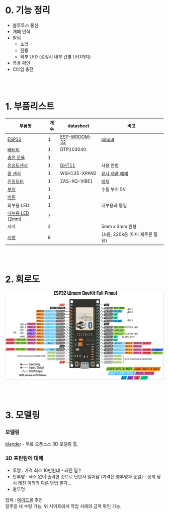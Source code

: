 # 0. 기능 정리

* 블루투스 통신
* 개폐 인식
* 알림
    * 소리
    * 진동
    * 외부 LED (설정시 내부 칸별 LED까지)
* 복용 확인
* C타입 충전

<br><br>

# 1. 부품리스트

|부품명|개수|datasheet|비고|
|---|---|---|---|
|[ESP32](https://mechasolution.com/shop/goods/goods_view.php?inflow=naverCheckout&goodsno=577245&NaPm=ct%3Dlk7wn8yo%7Cci%3Dcheckout%7Ctr%3Dppc%7Ctrx%3Dnull%7Chk%3D662cfa60a5264ec2c587c1b1c905d5b21609be4d)|1|[ESP-WROOM-32](https://www.espressif.com/sites/default/files/documentation/esp32-wroom-32_datasheet_en.pdf)|[pinout](https://www.studiopieters.nl/esp32-pinout/)|
|[배터리](https://www.devicemart.co.kr/goods/view?no=12710293&NaPm=ct%3Dlk7uzoh8%7Cci%3Dcheckout%7Ctr%3Dppc%7Ctrx%3Dnull%7Chk%3D01e099a8394dca5a8e5eaa4c50ad458c183a2c95)|1|DTP103040|
|[충전 모듈](https://mechasolution.com/shop/goods/goods_view.php?inflow=naverCheckout&goodsno=588193&NaPm=ct%3Dlk7vihg6%7Cci%3Dcheckout%7Ctr%3Dppc%7Ctrx%3Dnull%7Chk%3D2bfeab2ee8b2d277b83d5f2b7ae5859254e7fe4d)|1|
|[온습도센서](https://mechasolution.com/shop/goods/goods_view.php?&goodsno=540035)|1|[DHT11](https://www.mouser.com/datasheet/2/758/DHT11-Technical-Data-Sheet-Translated-Version-1143054.pdf)|사용 안함|
|[홀 센서](https://www.devicemart.co.kr/goods/view?no=29552&NaPm=ct%3Dlk7v7fpq%7Cci%3Dcheckout%7Ctr%3Dppc%7Ctrx%3Dnull%7Chk%3D3f5cbfc8faa321c937f3f73126735f37c6905b3f)|1|WSH135-XPAN2|[유사 제품 예제](https://samstory.coolschool.co.kr/zone/story/codingarray/streams/45101)|
|[진동모터](https://mechasolution.com/shop/goods/goods_view.php?inflow=naverCheckout&goodsno=330380&NaPm=ct%3Dlk7vg318%7Cci%3Dcheckout%7Ctr%3Dppc%7Ctrx%3Dnull%7Chk%3Da601f1a3d6b4585501abc2e8a20c4ba6e4194a09)|1|ZAS-XQ-VIBE1|[예제](https://cafe.naver.com/mechawiki/57)
|[부저](https://mechasolution.com/shop/goods/goods_view.php?&goodsno=8324)|1||수동 부저 5V|
|[버튼](https://mechasolution.com/shop/goods/goods_view.php?&goodsno=5469)|1|||
|외부용 LED|1||내부용과 동일|
|[내부용 LED (2mm)](https://mechasolution.com/shop/goods/goods_view.php?inflow=naverCheckout&goodsno=540594&NaPm=ct%3Dlk7vpp0d%7Cci%3Dcheckout%7Ctr%3Dppc%7Ctrx%3Dnull%7Chk%3D9f8a107c79bacf7e14b3938fcd8eddc3fc1a8f7b)|7||
|자석|2||5mm x 3mm 원형|
|[저항](https://mechasolution.com/shop/goods/goods_view.php?&goodsno=924)|8||1k옴, 220k옴 (아마 재주문 필요)|

<br><br>

# 2. 회로도

![회로도](./readme_img/회로도.jpg)

<br><br>

# 3. 모델링

### 모델링 
[blender](https://www.blender.org/) - 무료 오픈소스 3D 모델링 툴.

### 3D 프린팅에 대해
* 투명 : 가격 최소 10만원대 - 레진 필수
* 반투명 : 색소 없이 출력한 것으로 난반사 일어남 (가격은 불투명과 동일) - 문의 당시 레진 이외의 다른 방법 불가...
* 불투명

업체 : [메이드올](https://madeall3d.com/page/service) 추천<br>
일주일 내 수령 가능, 위 사이트에서 작업 사례와 금액 확인 가능.